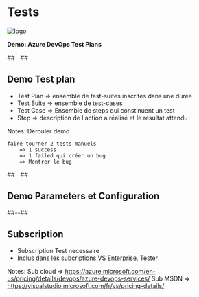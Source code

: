 <!-- .slide: class="transition bg-green" -->

# Tests
![logo](./assets/images/services/test/logo.svg)

**Demo: Azure DevOps Test Plans**

##--##
## Demo Test plan

- Test Plan => ensemble de test-suites inscrites dans une durée
- Test Suite => ensemble de test-cases
- Test Case => Ensemble de steps qui constinuent un test
- Step => description de l action a réalisé et le resultat attendu

Notes:
	Derouler demo

	faire tourner 2 tests manuels 
		=> 1 success
		=> 1 failed qui créer un bug
		=> Montrer le bug


##--##
## Demo Parameters et Configuration  

##--##
## Subscription

- Subscription Test necessaire 
- Inclus dans les subcriptions VS Enterprise, Tester 

Notes:
   Sub cloud => https://azure.microsoft.com/en-us/pricing/details/devops/azure-devops-services/
   Sub MSDN  => https://visualstudio.microsoft.com/fr/vs/pricing-details/